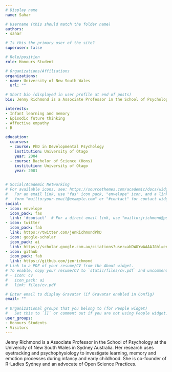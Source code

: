 ```yaml
---
# Display name
name: Sahar

# Username (this should match the folder name)
authors:
- sahar

# Is this the primary user of the site?
superuser: false

# Role/position
role: Honours Student

# Organizations/Affiliations
organizations:
- name: University of New South Wales
  url: ""

# Short bio (displayed in user profile at end of posts)
bio: Jenny Richmond is a Associate Professor in the School of Psychology at the University of New South Wales in Sydney Australia. Her research uses eyetracking and psychophysiology to investigate learning, memory and emotion processes during infancy and early childhood. She is co-founder of R-Ladies Sydney and an advocate of Open Science Practices. 

interests:
- Infant learning and memory 
- Episodic future thinking
- Affective empathy 
- R

education:
  courses:
  - course: PhD in Developmental Psychology
    institution: University of Otago
    year: 2004
  - course: Bachelor of Science (Hons) 
    institution: University of Otago
    year: 2001
 

# Social/Academic Networking
# For available icons, see: https://sourcethemes.com/academic/docs/widgets/#icons
#   For an email link, use "fas" icon pack, "envelope" icon, and a link in the
#   form "mailto:your-email@example.com" or "#contact" for contact widget.
social:
- icon: envelope
  icon_pack: fas
  link: '#contact'  # For a direct email link, use "mailto:jrichmond@psy.unsw.edu.au".
- icon: twitter
  icon_pack: fab
  link: https://twitter.com/jenRichmondPhD
- icon: google-scholar
  icon_pack: ai
  link: https://scholar.google.com.au/citations?user=abDWUYwAAAAJ&hl=en
- icon: github
  icon_pack: fab
  link: https://github.com/jenrichmond
# Link to a PDF of your resume/CV from the About widget.
# To enable, copy your resume/CV to `static/files/cv.pdf` and uncomment the lines below.  
# - icon: cv
#   icon_pack: ai
#   link: files/cv.pdf

# Enter email to display Gravatar (if Gravatar enabled in Config)
email: ""
  
# Organizational groups that you belong to (for People widget)
#   Set this to `[]` or comment out if you are not using People widget.  
user_groups:
- Honours Students
- Visitors
---
```


Jenny Richmond is a Associate Professor in the School of Psychology at the University of New South Wales in Sydney Australia. Her research uses eyetracking and psychophysiology to investigate learning, memory and emotion processes during infancy and early childhood. She is co-founder of R-Ladies Sydney and an advocate of Open Science Practices. 